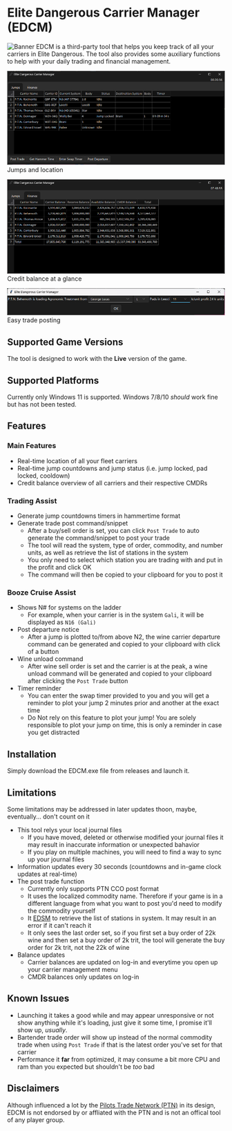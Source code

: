 # Elite Dangerous Carrier Manager (EDCM)
![Banner](images_readme/EDCM%20Banner.png)
EDCM is a third-party tool that helps you keep track of all your carriers in Elite Dangerous. The tool also provides some auxiliary functions to help with your daily trading and financial management.


![Jumps tab](images_readme/ss_jump.png)
Jumps and location

![Finance tab](images_readme/ss_finance.png)
Credit balance at a glance

![Trade post](images_readme/ss_trade_post.png)
Easy trade posting
## Supported Game Versions
The tool is designed to work with the **Live** version of the game. 
## Supported Platforms
Currently only Windows 11 is supported. Windows 7/8/10 *should* work fine but has not been tested. 
## Features
### Main Features
- Real-time location of all your fleet carriers
- Real-time jump countdowns and jump status (i.e. jump locked, pad locked, cooldown)
- Credit balance overview of all carriers and their respective CMDRs
### Trading Assist
- Generate jump countdowns timers in hammertime format
- Generate trade post command/snippet
  - After a buy/sell order is set, you can click `Post Trade` to auto generate the command/snippet to post your trade
  - The tool will read the system, type of order, commodity, and number units, as well as retrieve the list of stations in the system
  - You only need to select which station you are trading with and put in the profit and click OK
  - The command will then be copied to your clipboard for you to post it
### Booze Cruise Assist
- Shows N# for systems on the ladder
  - For example, when your carrier is in the system `Gali`, it will be displayed as `N16 (Gali)`
- Post departure notice
  - After a jump is plotted to/from above N2, the wine carrier departure command can be generated and copied to your clipboard with click of a button
- Wine unload command
  - After wine sell order is set and the carrier is at the peak, a wine unload command will be generated and copied to your clipboard after clicking the `Post Trade` button
- Timer reminder
  - You can enter the swap timer provided to you and you will get a reminder to plot your jump 2 minutes prior and another at the exact time
  - Do Not rely on this feature to plot your jump! You are solely responsible to plot your jump on time, this is only a reminder in case you get distracted
## Installation
Simply download the EDCM.exe file from releases and launch it. 
## Limitations
Some limitations may be addressed in later updates thoon, maybe, eventually... don't count on it
- This tool relys your local journal files
  - If you have moved, deleted or otherwise modified your journal files it may result in inaccurate information or unexpected bahavior
  - If you play on multiple machines, you will need to find a way to sync up your journal files
- Information updates every 30 seconds (countdowns and in-game clock updates at real-time)
- The post trade function
  - Currently only supports PTN CCO post format
  - It uses the localized commodity name. Therefore if your game is in a different language from what you want to post you'd need to modify the commodity yourself
  - It <a href=https://www.edsm.net>EDSM</a> to retrieve the list of stations in system. It may result in an error if it can't reach it
  - It only sees the last order set, so if you first set a buy order of 22k wine and then set a buy order of 2k trit, the tool will generate the buy order for 2k trit, not the 22k of wine
- Balance updates
  - Carrier balances are updated on log-in and everytime you open up your carrier management menu
  - CMDR balances only updates on log-in
## Known Issues
- Launching it takes a good while and may appear unresponsive or not show anything while it's loading, just give it some time, I promise it'll show up, *usually*. 
- Bartender trade order will show up instead of the normal commodity trade when using `Post Trade` if that is the latest order you've set for that carrier
- Performance it **far** from optimized, it may consume a bit more CPU and ram than you expected but shouldn't be *too* bad
## Disclaimers
Although influenced a lot by the <a href=https://pilotstradenetwork.com>Pilots Trade Network (PTN)</a> in its design, EDCM is not endorsed by or affliated with the PTN and is not an offical tool of any player group. 